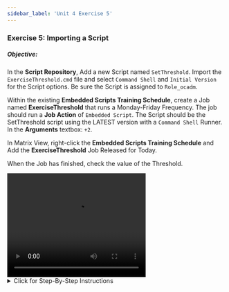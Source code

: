 ```yaml
---
sidebar_label: 'Unit 4 Exercise 5'
---
```


### Exercise 5: Importing a Script

##### Objective:

In the **Script Repository**, Add a new Script named ```SetThreshold```. Import the ```ExerciseThreshold.cmd``` file and select ```Command Shell``` and ```Initial Version``` for the Script options. Be sure the Script is assigned to ```Role_ocadm```.

Within the existing **Embedded Scripts Training Schedule**, create a Job named **ExerciseThreshold** that runs a Monday-Friday Frequency. The job should run a **Job Action** of ```Embedded Script```. The Script should be the SetThreshold script using the LATEST version with a ```Command Shell``` Runner. In the **Arguments** textbox: ```+2```.

In Matrix View, right-click the **Embedded Scripts Training Schedule** and Add the **ExerciseThreshold** Job Released for Today.

When the Job has finished, check the value of the Threshold. 


<div>
<video width="320" height="240" controls>
  <source src="videobasic/U4E5.mp4" type="video/mp4"></source>
Your browser does not support the video tag.
</video>
</div>

<details>

<summary>Click for Step-By-Step Instructions</summary>

:::note
In this exercise we will import a script created in Unit 3 to the OpCon database
:::

1.	Under the **Scripts** topic, Double-Click on **Repository**. 
2.	Click the **Add** button in the **Script Repository** toolbar.
3.	Type **SetThreshold** in the **Name** textbox.
4.	Type some **Documentation** in the Description field.
5.	Click the **Open File** button.
6.	Navigate to the ```C:\scripts``` folder, select the ```ExerciseThreshold.cmd``` file and click **Open**.
7.	The script is loaded to your screen.
8.	Select **Command Shell** from the **Type** drop-down list.
9.	Leave **Initial Version** in the Initial Comments textbox.
10.	Click the **Save** button.
11.	Assign a **Script** to a **Role**. (In this case, leave ```Role_ocadm``` as the Assigned Role).
12.	Close the **Scripts Repository** tab.
13.	Under the **Administration** topic, Double-Click on **Job Master**. 
14.	In the **Schedule** drop-down list, select **Embedded Scripts Training**.
15.	Click the **Add** button on the **Job Master** toolbar. 
16.	In the **Name** textbox, enter **ExerciseThreshold**.
17.	In the **Job Type** drop-down list, select ```Windows```.
18.	In the **Primary Machine** drop-down list, select the ```SMATraining```. 
19.	In the **Job Action** drop-down list, select ```Embedded Script```.
20.	In the **User ID** drop-down menu, select ```SMATRAINING\SMAUSER```.
21.	In the **Script** drop-down list, select the ```SetThreshold```. 
22.	Leave the **Version** as ```LATEST```.
23.	In the **Runner** drop-down menu, select ```Command Shell```.
24.	In the **Arguments** textbox, type the following: ```+2```
25.	Click the **Save** button.
26.	Give the Job a Frequency of ```Mon-Fri-N```.
27.	Add **Documentation** and then close the **Job Master**.
28.	Open the **Threshold**s and check the current value of the **TrainingThreshold**. It should be ```0```.
29.	Close the **Thresholds** tab.
30.	Go to one of the operations screen, Right-Click the **Embedded Scripts Training Schedule> Maintenance> Add Jobs**.
31.	Select the **ExerciseThreshold** Job and click **Add Job**.
32.	Select the **Released** radio button and click **Yes**.
33.	Click **Close**.
34.	After the Job is finished, open the **Thresholds** tab and check the value. It must be ```2```.
35.	Close the **Thresholds** tab.
36.	For practice, **edit the Daily Job** changing the **Parameter** back to ```0```, restart the Job and check the **Threshold** again.

</details>